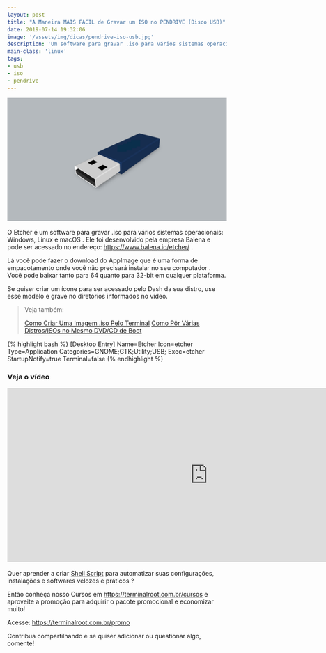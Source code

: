 ```yaml
---
layout: post
title: "A Maneira MAIS FÁCIL de Gravar um ISO no PENDRIVE (Disco USB)"
date: 2019-07-14 19:32:06
image: '/assets/img/dicas/pendrive-iso-usb.jpg'
description: 'Um software para gravar .iso para vários sistemas operacionais'
main-class: 'linux'
tags:
- usb
- iso
- pendrive
---
```


![USB Pendrive ISO](/assets/img/dicas/pendrive-iso-usb.jpg)

O Etcher é um software para gravar .iso para vários sistemas operacionais:
Windows, Linux e macOS . Ele foi desenvolvido pela empresa Balena e pode ser
acessado no endereço: <https://www.balena.io/etcher/> .

Lá você pode fazer o download do AppImage que é uma forma de empacotamento
onde você não precisará instalar no seu computador . Você pode baixar tanto
para 64 quanto para 32-bit em qualquer plataforma.

Se quiser criar um ícone para ser acessado pelo Dash da sua distro, use esse modelo e grave no diretórios informados no vídeo.

> Veja também:
> 
> [Como Criar Uma Imagem .iso Pelo Terminal](https://terminalroot.com.br/2017/10/como-criar-uma-imagem-iso-pelo-terminal.html)
> [Como Pôr Várias Distros/ISOs no Mesmo DVD/CD de Boot](https://terminalroot.com.br/2017/09/como-por-varias-distros-isos-no-mesmo-dvd-cd-de-boot.html)

{% highlight bash %}
[Desktop Entry]
Name=Etcher
Icon=etcher
Type=Application
Categories=GNOME;GTK;Utility;USB;
Exec=etcher
StartupNotify=true
Terminal=false
{% endhighlight %}

### Veja o vídeo


<script async src="https://pagead2.googlesyndication.com/pagead/js/adsbygoogle.js"></script>

<!-- Informat -->
<ins class="adsbygoogle"
     style="display:block"
     data-ad-client="ca-pub-2838251107855362"
     data-ad-slot="2327980059"
     data-ad-format="auto"
     data-full-width-responsive="true"></ins>

<script>
(adsbygoogle = window.adsbygoogle || []).push({});
</script>


<iframe width="920" height="400" src="https://www.youtube.com/embed/eLaUVWwShDI" frameborder="0" allow="accelerometer; autoplay; encrypted-media; gyroscope; picture-in-picture" allowfullscreen></iframe>

Quer aprender a criar [Shell Script](http://cse.google.com.br/cse?cx=004473188612396442360:qs2ekmnkweq&q=Bash) para automatizar suas configurações, instalações e softwares velozes e práticos ?

Então conheça nosso Cursos em <https://terminalroot.com.br/cursos> e aproveite a promoção para adquirir o pacote promocional e economizar muito!

Acesse: <https://terminalroot.com.br/promo>

Contribua compartilhando e se quiser adicionar ou questionar algo, comente!




<script async src="https://pagead2.googlesyndication.com/pagead/js/adsbygoogle.js"></script>

<!-- Informat -->
<ins class="adsbygoogle"
 style="display:block"
 data-ad-client="ca-pub-2838251107855362"
 data-ad-slot="2327980059"
 data-ad-format="auto"
 data-full-width-responsive="true"></ins>

<script>
(adsbygoogle = window.adsbygoogle || []).push({});
</script>

